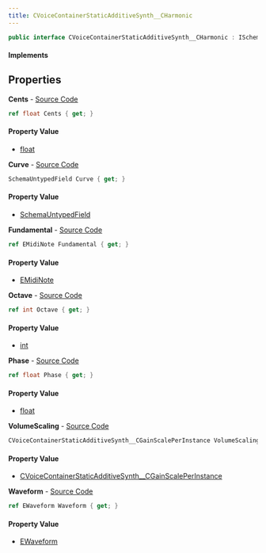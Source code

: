 ```yaml
---
title: CVoiceContainerStaticAdditiveSynth__CHarmonic
---
```


```csharp
public interface CVoiceContainerStaticAdditiveSynth__CHarmonic : ISchemaClass<CVoiceContainerStaticAdditiveSynth__CHarmonic>, ISchemaField, ISchemaClass, INativeHandle
```

#### Implements

## Properties

**Cents** - [Source Code](https://github.com/swiftly-solution/swiftlys2/blob/main/managed/src/SwiftlyS2.Generated/Schemas/Interfaces/CVoiceContainerStaticAdditiveSynth__CHarmonic.cs#L22)

```csharp
ref float Cents { get; }
```

#### Property Value

- [float](https://learn.microsoft.com/dotnet/api/system.single)

**Curve** - [Source Code](https://github.com/swiftly-solution/swiftlys2/blob/main/managed/src/SwiftlyS2.Generated/Schemas/Interfaces/CVoiceContainerStaticAdditiveSynth__CHarmonic.cs#L27)

```csharp
SchemaUntypedField Curve { get; }
```

#### Property Value

- [SchemaUntypedField](/docs/api/shared/schemas/schemauntypedfield)

**Fundamental** - [Source Code](https://github.com/swiftly-solution/swiftlys2/blob/main/managed/src/SwiftlyS2.Generated/Schemas/Interfaces/CVoiceContainerStaticAdditiveSynth__CHarmonic.cs#L18)

```csharp
ref EMidiNote Fundamental { get; }
```

#### Property Value

- [EMidiNote](/docs/api/shared/schemadefinitions/emidinote)

**Octave** - [Source Code](https://github.com/swiftly-solution/swiftlys2/blob/main/managed/src/SwiftlyS2.Generated/Schemas/Interfaces/CVoiceContainerStaticAdditiveSynth__CHarmonic.cs#L20)

```csharp
ref int Octave { get; }
```

#### Property Value

- [int](https://learn.microsoft.com/dotnet/api/system.int32)

**Phase** - [Source Code](https://github.com/swiftly-solution/swiftlys2/blob/main/managed/src/SwiftlyS2.Generated/Schemas/Interfaces/CVoiceContainerStaticAdditiveSynth__CHarmonic.cs#L24)

```csharp
ref float Phase { get; }
```

#### Property Value

- [float](https://learn.microsoft.com/dotnet/api/system.single)

**VolumeScaling** - [Source Code](https://github.com/swiftly-solution/swiftlys2/blob/main/managed/src/SwiftlyS2.Generated/Schemas/Interfaces/CVoiceContainerStaticAdditiveSynth__CHarmonic.cs#L29)

```csharp
CVoiceContainerStaticAdditiveSynth__CGainScalePerInstance VolumeScaling { get; }
```

#### Property Value

- [CVoiceContainerStaticAdditiveSynth__CGainScalePerInstance](/docs/api/shared/schemadefinitions/cvoicecontainerstaticadditivesynth__cgainscaleperinstance)

**Waveform** - [Source Code](https://github.com/swiftly-solution/swiftlys2/blob/main/managed/src/SwiftlyS2.Generated/Schemas/Interfaces/CVoiceContainerStaticAdditiveSynth__CHarmonic.cs#L16)

```csharp
ref EWaveform Waveform { get; }
```

#### Property Value

- [EWaveform](/docs/api/shared/schemadefinitions/ewaveform)

